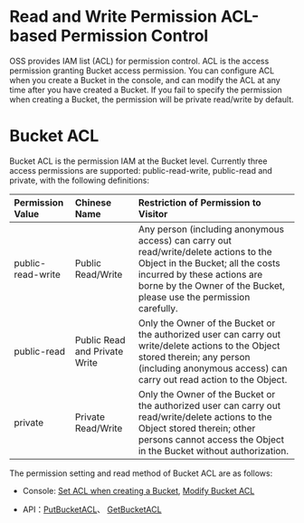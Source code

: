 # Read and Write Permission ACL-based Permission Control
OSS provides IAM list (ACL) for permission control. ACL is the access permission granting Bucket access permission.
You can configure ACL when you create a Bucket in the console, and can modify the ACL at any time after you have created a Bucket. If you fail to specify the permission when creating a Bucket, the permission will be private read/write by default.
# Bucket ACL
Bucket ACL is the permission IAM at the Bucket level. Currently three access permissions are supported: public-read-write, public-read and private, with the following definitions:

|Permission Value|Chinese Name|Restriction of Permission to Visitor|
|:--|:---|:--------|
|public-read-write|Public Read/Write|Any person (including anonymous access) can carry out read/write/delete actions to the Object in the Bucket; all the costs incurred by these actions are borne by the Owner of the Bucket, please use the permission carefully.|
|public-read|Public Read and Private Write|Only the Owner of the Bucket or the authorized user can carry out write/delete actions to the Object stored therein; any person (including anonymous access) can carry out read action to the Object.|
|private|Private Read/Write|Only the Owner of the Bucket or the authorized user can carry out read/write/delete actions to the Object stored therein; other persons cannot access the Object in the Bucket without authorization.|

The permission setting and read method of Bucket ACL are as follows:

-   Console: [Set ACL when creating a Bucket](https://docs.jdcloud.com/cn/object-storage-service/create-bucket-1),
[Modify Bucket ACL](../Manage-Bucket/Set-Bucket-Policy-2.md)

-   API：[PutBucketACL](../../API-Reference-S3-Compatible/Compatibility-API/Operations-On-Bucket/Put-Bukcet-acl-2.md)、
[GetBucketACL](https://docs.jdcloud.com/cn/object-storage-service/get-bucket-acl-2)


